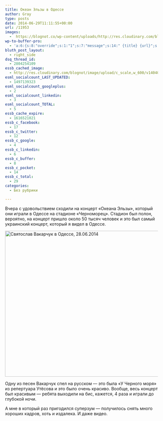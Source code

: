 ```yaml
---
title: Океан Эльзы в Одессе
author: Gray
type: posts
date: 2014-06-29T11:11:55+00:00
url: /11953
images:
  -  https://blognot.co/wp-content/uploads/http://res.cloudinary.com/blognot/image/upload/c_scale,w_600/v1404039240/oe-odessa_iai0pe.jpg
wp-to-buffer-pro:
  - 'a:6:{s:8:"override";s:1:"1";s:7:"message";s:14:" {title} {url}";s:5:"image";s:1:"1";s:6:"number";s:1:"1";s:16:"alternateMessage";s:0:"";s:3:"ids";a:2:{s:24:"4eb3e9e6512f7eb575000000";s:1:"1";s:24:"000000000000000000025630";s:1:"1";}}'
bluth_post_layout:
  - right_side
dsq_thread_id:
  - 2804254109
essb_cached_image:
  - http://res.cloudinary.com/blognot/image/upload/c_scale,w_600/v1404039240/oe-odessa_iai0pe.jpg
esml_socialcount_LAST_UPDATED:
  - 1497139323
esml_socialcount_googleplus:
  - 2
esml_socialcount_linkedin:
  - 3
esml_socialcount_TOTAL:
  - 5
essb_cache_expire:
  - 1616521021
essb_c_facebook:
  - 17
essb_c_twitter:
  - 12
essb_c_google:
  - 4
essb_c_linkedin:
  - 6
essb_c_buffer:
  - 8
essb_c_pocket:
  - 14
essb_c_total:
  - 29
categories:
  - Без рубрики

---
```








Вчера с удовольствием сходили на концерт &#171;Океана Эльзы&#187;, который они играли в Одессе на стадионе &#171;Черноморец&#187;. Стадион был полон, вероятно, на концерт пришло около 50 тысяч человек и это был самый украинский концерт, который я видел в Одессе.

[<img data-attachment-id="11955" data-permalink="https://blognot.co/11953/oe-odessa_iai0pe" data-orig-file="https://i2.wp.com/blognot.co/wp-content/uploads/http://res.cloudinary.com/blognot/image/upload/c_scale,w_600/v1404039240/oe-odessa_iai0pe.jpg?fit=600%2C450&ssl=1" data-orig-size="600,450" data-comments-opened="1" data-image-meta="{&quot;aperture&quot;:&quot;0&quot;,&quot;credit&quot;:&quot;&quot;,&quot;camera&quot;:&quot;&quot;,&quot;caption&quot;:&quot;&quot;,&quot;created_timestamp&quot;:&quot;0&quot;,&quot;copyright&quot;:&quot;&quot;,&quot;focal_length&quot;:&quot;0&quot;,&quot;iso&quot;:&quot;0&quot;,&quot;shutter_speed&quot;:&quot;0&quot;,&quot;title&quot;:&quot;oe-odessa_iai0pe&quot;}" data-image-title="oe-odessa_iai0pe" data-image-description="" data-medium-file="https://i2.wp.com/blognot.co/wp-content/uploads/http://res.cloudinary.com/blognot/image/upload/c_scale,w_600/v1404039240/oe-odessa_iai0pe.jpg?fit=300%2C225&ssl=1" data-large-file="https://i2.wp.com/blognot.co/wp-content/uploads/http://res.cloudinary.com/blognot/image/upload/c_scale,w_600/v1404039240/oe-odessa_iai0pe.jpg?fit=600%2C450&ssl=1" class="aligncenter wp-image-11955" src="https://i1.wp.com/res.cloudinary.com/blognot/image/upload/c_scale,w_640/v1404039240/oe-odessa_iai0pe.jpg?resize=640%2C480&#038;ssl=1" alt="Святослав Вакарчук в Одессе, 28.06.2014" width="640" height="480" data-recalc-dims="1" />][1]

Одну из песен Вакарчук спел на русском — это была &#171;У Черного моря&#187; из репертуара Утёсова и это было очень красиво. Вообще, весь концерт был красивым — ребята выходили на бис, кажется, 4 раза и играли до глубокой ночи.

А мне в который раз пригодился суперзум — получилось снять много хороших кадров, хоть и издалека. И даже видео.

<div align="center">


 [1]: https://i1.wp.com/res.cloudinary.com/blognot/image/upload/v1404039240/oe-odessa_iai0pe.jpg?ssl=1